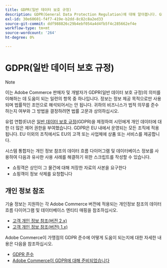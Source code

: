 ```yaml
---
title: GDPR(일반 데이터 보호 규정)
description: GDPR(General Data Protection Regulation)에 대해 알아봅니다. GDPR은 유럽 연합 및 유럽 경제 영역에서 모든 개인에 대한 데이터 보호 및 개인정보 보호를 규정하는 법입니다.
exl-id: 30e60601-f4f7-419e-b2dd-8c82c8a2ed33
source-git-commit: ddf988826c29b4ebf054a4d4fb5f4c285662ef4e
workflow-type: tm+mt
source-wordcount: '264'
ht-degree: 0%

---
```


# GDPR(일반 데이터 보호 규정)

>[!NOTE]
>
>이는 Adobe Commerce 판매자 및 개발자가 GDPR(일반 데이터 보호 규정)의 의미를 이해하는 데 도움이 되는 일련의 항목 중 하나입니다. 정보는 정보 제공 목적으로만 사용되며 법률적인 조언으로 해석되어서는 안 됩니다. 귀하의 비즈니스가 법적 의무를 준수하는지 여부와 그 방법을 결정하려면 법률 고문과 상의하십시오.

유럽 연합(EU)은 [일반 데이터 보호 규정](https://ec.europa.eu/info/law/law-topic/data-protection_en)&#x200B;(GDPR)을 제정하여 시민에게 개인 데이터에 대한 더 많은 제어 권한을 부여했습니다. GDPR은 EU 내에서 운영되는 모든 조직에 적용됩니다. EU 이외의 조직에서도 EU의 고객 또는 사업체에 상품 또는 서비스를 제공합니다.

시스템 통합자는 개인 정보 참조의 데이터 흐름 다이어그램 및 데이터베이스 정보를 사용하여 다음과 유사한 사용 사례를 해결하기 위한 스크립트를 작성할 수 있습니다.

- 쇼핑객은 상인이 그 물건에 대해 저장한 자료의 사본을 요구한다
- 쇼핑객이 정보 삭제를 요청합니다

## 개인 정보 참조

기술 정보는 지원하는 각 Adobe Commerce 버전에 적용되는 개인정보 참조의 데이터 흐름 다이어그램 및 데이터베이스 엔티티 매핑을 참조하십시오.

- [고객 개인 정보 참조(버전 2.x)](data-m2.md)
- [고객 개인 정보 참조(버전) 1.x)](data-m1.md)

Adobe Commerce이 가맹점의 GDPR 준수에 어떻게 도움이 되는지에 대한 자세한 내용은 다음을 참조하십시오.

- [GDPR 준수](https://experienceleague.adobe.com/docs/commerce-admin/start/compliance/privacy/compliance-gdpr.html)
- [Adobe Commerce이 GDPR에 대해 준비되었습니다](https://business.adobe.com/privacy/general-data-protection-regulation.html)
